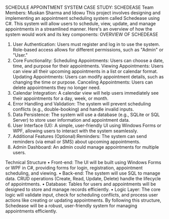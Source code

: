 SCHEDULE APPOINTMENT SYSTEM
CASE STUDY: SCHEDEASE
Team Members: Muskan Sharma and Idowu
This project involves designing and implementing an appointment scheduling system called Schedease using C#. This system will allow users to schedule, view, update, and manage appointments in a streamlined manner. Here's an overview of how the system would work and its key components:
OVERVIEW OF SCHEDEASE
1.	User Authentication:
Users must register and log in to use the system.
Role-based access allows for different permissions, such as "Admin" or "User."
2.	Core Functionality:
Scheduling Appointments: Users can choose a date, time, and purpose for their appointments.
Viewing Appointments: Users can view all their upcoming appointments in a list or calendar format.
Updating Appointments: Users can modify appointment details, such as changing the time or purpose.
Canceling Appointments: Users can delete appointments they no longer need.
3.	Calendar Integration: A calendar view will help users immediately see their appointments for a day, week, or month.
4.	Error Handling and Validation: The system will prevent scheduling conflicts (e.g., double-booking) and handle invalid inputs.
5.	Data Persistence: The system will use a database (e.g., SQLite or SQL Server) to store user information and appointment data. 
6.	User Interface (UI): A simple, user-friendly UI using Windows Forms or WPF, allowing users to interact with the system seamlessly.
7.	Additional Features (Optional):Reminders: The system can send reminders (via email or SMS) about upcoming appointments.
8.	Admin Dashboard: An admin could manage appointments for multiple users.




Technical Structure
•	Front-end: The UI will be built using Windows Forms or WPF in C#, providing forms for login, registration, appointment scheduling, and viewing.
•	Back-end: The system will use SQL to manage data. CRUD operations (Create, Read, Update, Delete) handle the lifecycle of appointments.
•	Database: Tables for users and appointments will be designed to store and manage records efficiently.
•	Logic Layer: The core logic will validate input, check for scheduling conflicts, and process user actions like creating or updating appointments.
By following this structure, Schedease will be a robust, user-friendly system for managing appointments efficiently.

